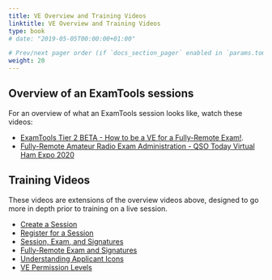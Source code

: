 ```yaml
---
title: VE Overview and Training Videos
linktitle: VE Overview and Training Videos
type: book
# date: "2019-05-05T00:00:00+01:00"

# Prev/next pager order (if `docs_section_pager` enabled in `params.toml`)
weight: 20
---
```

## Overview of an ExamTools sessions
For an overview of what an ExamTools session looks like, watch these videos:

* [ExamTools Tier 2 BETA - How to be a VE for a Fully-Remote Exam!](https://www.youtube.com/watch?v=KoImr4UtMPE&feature=youtu.be).
* [Fully-Remote Amateur Radio Exam Administration - QSO Today Virtual Ham Expo 2020](https://youtu.be/lovtrgFJtJ8)

## Training Videos
These videos are extensions of the overview videos above, designed to go more in depth prior to training on a live session.

* [Create a Session](https://www.youtube.com/watch?v=vyoIsFpNkZ8&list=PLDxsQ4bjUNnppBmsjEE9vad-ZuQonD8Bp&index=3)
* [Register for a Session](https://www.youtube.com/watch?v=0agr98IoBgA&list=PLDxsQ4bjUNnppBmsjEE9vad-ZuQonD8Bp&index=4)
* [Session, Exam, and Signatures](https://www.youtube.com/watch?v=7h4LTdhtfjE&list=PLDxsQ4bjUNnppBmsjEE9vad-ZuQonD8Bp&index=5)
* [Fully-Remote Exam and Signatures](https://www.youtube.com/watch?v=BKD6CIsBhtA&list=PLDxsQ4bjUNnppBmsjEE9vad-ZuQonD8Bp&index=6)
* [Understanding Applicant Icons](https://www.youtube.com/watch?v=bkWlqHm1Jsg&list=PLDxsQ4bjUNnppBmsjEE9vad-ZuQonD8Bp&index=7)
* [VE Permission Levels](https://www.youtube.com/watch?v=s2owjZisYEY&list=PLDxsQ4bjUNnppBmsjEE9vad-ZuQonD8Bp&index=8)
